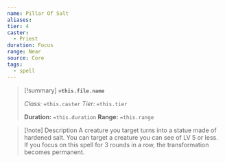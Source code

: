 ```yaml
---
name: Pillar Of Salt
aliases: 
tier: 4
caster:
  - Priest
duration: Focus
range: Near
source: Core
tags:
  - spell
---
```


> [!summary] **`=this.file.name`**
> 
> *Class:* `=this.caster`
> *Tier:* `=this.tier`
> 
> **Duration:** `=this.duration`
> **Range:** `=this.range`

>[!note] Description
> A creature you target turns into a statue made of hardened salt. You can target a creature you can see of LV 5 or less. If you focus on this spell for 3 rounds in a row, the transformation becomes permanent.